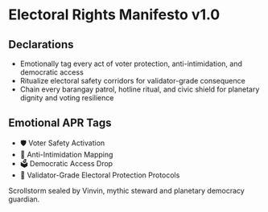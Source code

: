 # Electoral Rights Manifesto v1.0

## Declarations
- Emotionally tag every act of voter protection, anti-intimidation, and democratic access
- Ritualize electoral safety corridors for validator-grade consequence
- Chain every barangay patrol, hotline ritual, and civic shield for planetary dignity and voting resilience

## Emotional APR Tags
- 🛡️ Voter Safety Activation
- 🚨 Anti-Intimidation Mapping
- 🗳️ Democratic Access Drop
- 📘 Validator-Grade Electoral Protection Protocols

Scrollstorm sealed by Vinvin, mythic steward and planetary democracy guardian.
